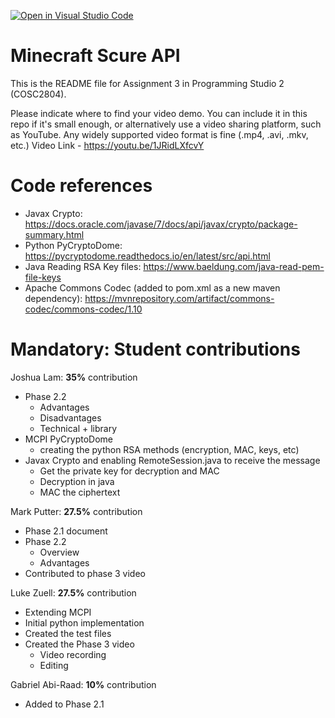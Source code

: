 [![Open in Visual Studio Code](https://classroom.github.com/assets/open-in-vscode-c66648af7eb3fe8bc4f294546bfd86ef473780cde1dea487d3c4ff354943c9ae.svg)](https://classroom.github.com/online_ide?assignment_repo_id=8860611&assignment_repo_type=AssignmentRepo)
# Minecraft Scure API
This is the README file for Assignment 3 in Programming Studio 2 (COSC2804).

Please indicate where to find your video demo. You can include it in this repo if it's small enough, or alternatively use a video sharing platform, such as YouTube. Any widely supported video format is fine (.mp4, .avi, .mkv, etc.)
Video Link - https://youtu.be/1JRidLXfcvY

# Code references #
- Javax Crypto: https://docs.oracle.com/javase/7/docs/api/javax/crypto/package-summary.html
- Python PyCryptoDome: https://pycryptodome.readthedocs.io/en/latest/src/api.html
- Java Reading RSA Key files: https://www.baeldung.com/java-read-pem-file-keys
- Apache Commons Codec (added to pom.xml as a new maven dependency): https://mvnrepository.com/artifact/commons-codec/commons-codec/1.10



# Mandatory: Student contributions #
Joshua Lam: **35%** contribution
- Phase 2.2
    - Advantages
    - Disadvantages
    - Technical + library
- MCPI PyCryptoDome
    - creating the python RSA methods (encryption, MAC, keys, etc)
- Javax Crypto and enabling RemoteSession.java to receive the message
    - Get the private key for decryption and MAC
    - Decryption in java
    - MAC the ciphertext

Mark Putter: **27.5%** contribution
- Phase 2.1 document
- Phase 2.2 
    - Overview
    - Advantages
- Contributed to phase 3 video


Luke Zuell: **27.5%** contribution
- Extending MCPI
- Initial python implementation
- Created the test files
- Created the Phase 3 video
    - Video recording
    - Editing


Gabriel Abi-Raad: **10%** contribution
- Added to Phase 2.1



